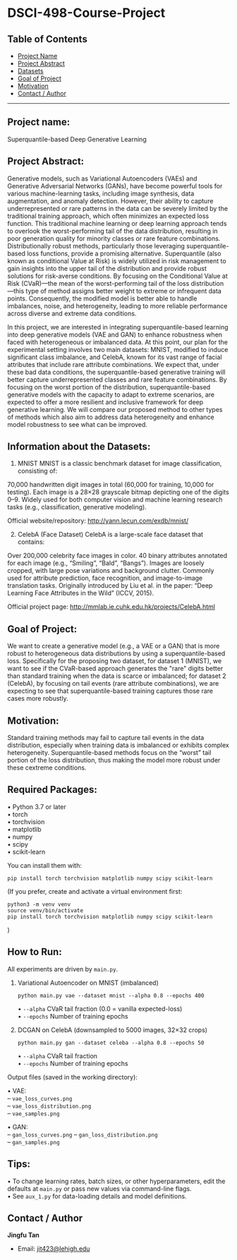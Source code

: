 # DSCI-498-Course-Project

## Table of Contents
- [Project Name](#project-name)
- [Project Abstract](#project-abstract)
- [Datasets](#datasets)
- [Goal of Project](#goal-of-project)
- [Motivation](#motivation)
- [Contact / Author](#contact--author)

---


## Project name:
Superquantile-based Deep Generative Learning

## Project Abstract:
Generative models, such as Variational Autoencoders (VAEs) and Generative Adversarial Networks (GANs), have become powerful tools for various machine-learning tasks, including image synthesis, data augmentation, and anomaly detection. However, their ability to capture underrepresented or rare patterns in the data can be severely limited by the traditional training approach, which often minimizes an expected loss function. This traditional machine learning or deep learning approach tends to overlook the worst-performing tail of the data distribution, resulting in poor generation quality for minority classes or rare feature combinations. Distributionally robust methods, particularly those leveraging superquantile-based loss functions, provide a promising alternative. Superquantile (also known as conditional Value at Risk) is widely utilized in risk management to gain insights into the upper tail of the distribution and provide robust solutions for risk-averse conditions. By focusing on the Conditional Value at Risk (CVaR)—the mean of the worst-performing tail of the loss distribution—this type of method assigns better weight to extreme or infrequent data points. Consequently, the modified model is better able to handle imbalances, noise, and heterogeneity, leading to more reliable performance across diverse and extreme data conditions.

In this project, we are interested in integrating superquantile-based learning into deep generative models (VAE and GAN) to enhance robustness when faced with heterogeneous or imbalanced data. At this point, our plan for the experimental setting involves two main datasets: MNIST, modified to induce significant class imbalance, and CelebA, known for its vast range of facial attributes that include rare attribute combinations. We expect that, under these bad data conditions, the superquantile-based generative training will better capture underrepresented classes and rare feature combinations.  By focusing on the worst portion of the distribution, superquantile-based generative models with the capacity to adapt to extreme scenarios, are expected to offer a more resilient and inclusive framework for deep generative learning. We will compare our proposed method to other types of methods which also aim to address data heterogeneity and enhance model robustness to see what can be improved.


## Information about the Datasets:
1. MNIST
MNIST is a classic benchmark dataset for image classification, consisting of:

70,000 handwritten digit images in total (60,000 for training, 10,000 for testing).
Each image is a 28×28 grayscale bitmap depicting one of the digits 0–9.
Widely used for both computer vision and machine learning research tasks (e.g., classification, generative modeling).

Official website/repository: http://yann.lecun.com/exdb/mnist/

2. CelebA (Face Dataset)
CelebA is a large-scale face dataset that contains:

Over 200,000 celebrity face images in color.
40 binary attributes annotated for each image (e.g., “Smiling”, “Bald”, “Bangs”).
Images are loosely cropped, with large pose variations and background clutter.
Commonly used for attribute prediction, face recognition, and image-to-image translation tasks.
Originally introduced by Liu et al. in the paper: “Deep Learning Face Attributes in the Wild” (ICCV, 2015).

Official project page: http://mmlab.ie.cuhk.edu.hk/projects/CelebA.html

## Goal of Project:
We want to create a generative model (e.g., a VAE or a GAN) that is more robust to heterogeneous data distributions by using a superquantile-based loss. Specifically for the proposing two dataset, for dataset 1 (MNIST), we want to see if the CVaR-based approach generates the "rare" digits better than standard training when the data is scarce or imbalanced; for dataset 2 (CelebA), by focusing on tail events (rare attribute combinations), we are expecting to see that superquantile-based training captures those rare cases more robustly.

## Motivation:
Standard training methods may fail to capture tail events in the data distribution, especially when training data is imbalanced or exhibits complex heterogeneity. Superquantile-based methods focus on the “worst” tail portion of the loss distribution, thus making the model more robust under these cextreme conditions.


## Required Packages:
• Python 3.7 or later  
• torch  
• torchvision  
• matplotlib  
• numpy  
• scipy  
• scikit-learn  

You can install them with:

    pip install torch torchvision matplotlib numpy scipy scikit-learn

(If you prefer, create and activate a virtual environment first:

    python3 -m venv venv
    source venv/bin/activate
    pip install torch torchvision matplotlib numpy scipy scikit-learn
)

## How to Run:
All experiments are driven by `main.py`.  
1. Variational Autoencoder on MNIST (imbalanced)
   
       python main.py vae --dataset mnist --alpha 0.8 --epochs 400  

   • `--alpha`     CVaR tail fraction (0.0 = vanilla expected-loss)  
   • `--epochs`    Number of training epochs  

3. DCGAN on CelebA (downsampled to 5000 images, 32×32 crops)  
   
       python main.py gan --dataset celeba --alpha 0.8 --epochs 50  

   • `--alpha`     CVaR tail fraction  
   • `--epochs`    Number of training epochs  

Output files (saved in the working directory):

• VAE:  
  – `vae_loss_curves.png`  
  – `vae_loss_distribution.png`  
  – `vae_samples.png`  

• GAN:  
  – `gan_loss_curves.png` 
  – `gan_loss_distribution.png`  
  – `gan_samples.png`  

## Tips:
• To change learning rates, batch sizes, or other hyperparameters, edit the defaults at `main.py` or pass new values via command-line flags.  
• See `aux_1.py` for data-loading details and model definitions.  

## Contact / Author
**Jingfu Tan**  
- Email: [jit423@lehigh.edu](jit423@lehigh.edu)   


